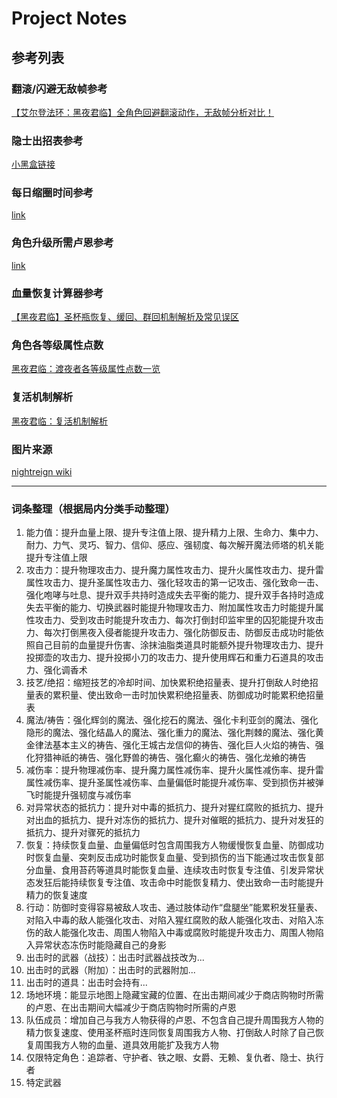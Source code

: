 # Project Notes

## 参考列表

### 翻滚/闪避无敌帧参考

[【艾尔登法环：黑夜君临】全角色回避翻滚动作，无敌帧分析对比！](https://www.bilibili.com/video/BV1LvuVzuEqo?buvid=XY5BE8950C8CC4AA8B07EBC9B4DE33F7B4011&from_spmid=main.my-history.0.0&is_story_h5=false&mid=faGN3hFyzP2Mp23Yr98MOg%3D%3D&plat_id=116&share_from=ugc&share_medium=android&share_plat=android&share_session_id=9978f5e2-1f48-4148-bcd3-b64d47773aaf&share_source=QQ&share_tag=s_i&spmid=united.player-video-detail.0.0&timestamp=1754465400&unique_k=CyJwQiY&up_id=292847)

### 隐士出招表参考

[小黑盒链接](https://api.xiaoheihe.cn/v3/bbs/app/api/web/share?link_id=758970790a0a)

### 每日缩圈时间参考

[link](https://mobalytics.gg/elden-ring-nightreign/guides/day-length)

### 角色升级所需卢恩参考

[link](https://game8.co/games/Elden-Ring-Nightreign/archives/522643)

### 血量恢复计算器参考

[【黑夜君临】圣杯瓶恢复、缓回、群回机制解析及常见误区](https://www.bilibili.com/video/BV1M18jzQE9X/?spm_id_from=333.1391.0.0&vd_source=37640654dbdd4ab80b471a16ac6da3c0)

### 角色各等级属性点数
[黑夜君临：渡夜者各等级属性点数一览](https://www.bilibili.com/video/BV1p5ThzfEy7?vd_source=37640654dbdd4ab80b471a16ac6da3c0&spm_id_from=333.788.videopod.sections)

### 复活机制解析
[黑夜君临：复活机制解析](https://www.bilibili.com/video/BV1TnNLzXESx?vd_source=37640654dbdd4ab80b471a16ac6da3c0&spm_id_from=333.788.videopod.sections)

### 图片来源
[nightreign wiki](https://eldenringnightreign.wiki.fextralife.com/Elden+Ring+Nightreign+Wiki)

---
### 词条整理（根据局内分类手动整理）
1. 能力值：提升血量上限、提升专注值上限、提升精力上限、生命力、集中力、耐力、力气、灵巧、智力、信仰、感应、强韧度、每次解开魔法师塔的机关能提升专注值上限
2. 攻击力：提升物理攻击力、提升魔力属性攻击力、提升火属性攻击力、提升雷属性攻击力、提升圣属性攻击力、强化轻攻击的第一记攻击、强化致命一击、强化咆哮与吐息、提升双手共持时造成失去平衡的能力、提升双手各持时造成失去平衡的能力、切换武器时能提升物理攻击力、附加属性攻击力时能提升属性攻击力、受到攻击时能提升攻击力、每次打倒封印监牢里的囚犯能提升攻击力、每次打倒黑夜入侵者能提升攻击力、强化防御反击、防御反击成功时能依照自己目前的血量提升伤害、涂抹油脂类道具时能额外提升物理攻击力、提升投掷壶的攻击力、提升投掷小刀的攻击力、提升使用辉石和重力石道具的攻击力、强化调香术
3. 技艺/绝招：缩短技艺的冷却时间、加快累积绝招量表、提升打倒敌人时绝招量表的累积量、使出致命一击时加快累积绝招量表、防御成功时能累积绝招量表
4. 魔法/祷告：强化辉剑的魔法、强化挖石的魔法、强化卡利亚剑的魔法、强化隐形的魔法、强化结晶人的魔法、强化重力的魔法、强化荆棘的魔法、强化黄金律法基本主义的祷告、强化王城古龙信仰的祷告、强化巨人火焰的祷告、强化狩猎神祇的祷告、强化野兽的祷告、强化癫火的祷告、强化龙飨的祷告
5. 减伤率：提升物理减伤率、提升魔力属性减伤率、提升火属性减伤率、提升雷属性减伤率、提升圣属性减伤率、血量偏低时能提升减伤率、受到损伤并被弹飞时能提升强韧度与减伤率
6. 对异常状态的抵抗力：提升对中毒的抵抗力、提升对猩红腐败的抵抗力、提升对出血的抵抗力、提升对冻伤的抵抗力、提升对催眠的抵抗力、提升对发狂的抵抗力、提升对骤死的抵抗力
7. 恢复：持续恢复血量、血量偏低时包含周围我方人物缓慢恢复血量、防御成功时恢复血量、突刺反击成功时能恢复血量、受到损伤的当下能通过攻击恢复部分血量、食用苔药等道具时能恢复血量、连续攻击时恢复专注值、引发异常状态发狂后能持续恢复专注值、攻击命中时能恢复精力、使出致命一击时能提升精力的恢复速度
8. 行动：防御时变得容易被敌人攻击、通过肢体动作“盘腿坐”能累积发狂量表、对陷入中毒的敌人能强化攻击、对陷入猩红腐败的敌人能强化攻击、对陷入冻伤的敌人能强化攻击、周围人物陷入中毒或腐败时能提升攻击力、周围人物陷入异常状态冻伤时能隐藏自己的身影
9. 出击时的武器（战技）：出击时武器战技改为...
10. 出击时的武器（附加）：出击时的武器附加...
11. 出击时的道具：出击时会持有...
12. 场地环境：能显示地图上隐藏宝藏的位置、在出击期间减少于商店购物时所需的卢恩、在出击期间大幅减少于商店购物时所需的卢恩
13. 队伍成员：增加自己与我方人物获得的卢恩、不包含自己提升周围我方人物的精力恢复速度、使用圣杯瓶时连同恢复周围我方人物、打倒敌人时除了自己恢复周围我方人物的血量、道具效用能扩及我方人物
14. 仅限特定角色：追踪者、守护者、铁之眼、女爵、无赖、复仇者、隐士、执行者
15. 特定武器
